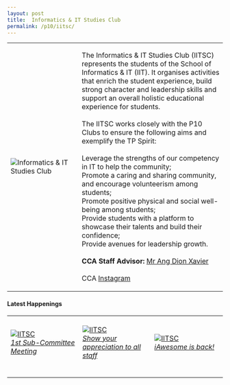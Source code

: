 ```yaml
---
layout: post
title:  Informatics & IT Studies Club
permalink: /p10/iitsc/
---
```


<div>
    <table>
        <tr>
            <td style="width:33%"><image src="{{site.baseurl}}/images/CCA_iitsc.jpg" style="display:block;margin-left:auto;margin-right:auto;" alt="Informatics & IT Studies Club"></image></td>
            <td>
                <p>
                    The Informatics & IT Studies Club (IITSC) represents the students of the School of Informatics & IT (IIT). It organises activities that enrich the student experience, build strong character and leadership skills and support an overall holistic educational experience for students.<br>
                    <br>
                    The IITSC works closely with the P10 Clubs to ensure the following aims and exemplify the TP Spirit:<br>
                    <br>
                    Leverage the strengths of our competency in IT to help the community;<br>
                    Promote a caring and sharing community, and encourage volunteerism among students;<br>
                    Promote positive physical and social well-being among students;<br>
                    Provide students with a platform to showcase their talents and build their confidence;<br>
                    Provide avenues for leadership growth.<br>
                    <br>
                    <b>CCA Staff Advisor:</b> <a href="mailto:ang.dx@tp.edu.sg">Mr Ang Dion Xavier</a><br>
                    <br>
                    CCA <a href="https://www.instagram.com/officialiitsc">Instagram</a>
                </p>
            </td>
        </tr>
    </table>
</div>

#### Latest Happenings

<div>
    <table>
        <tr>
            <td style="width:33%"><br>
                <a href="https://www.instagram.com/p/CElIMfWHppL/">
                    <image src="{{site.baseurl}}/images/CCA-iitsc_IG.jpg" style="display:block;margin-left:auto;margin-right:auto;" alt="IITSC">
                    <h6 style="margin-top:0%">1st Sub-Committee Meeting</h6>
                    </image>
                </a>
            </td>
            <td style="width:33%"><br>
                <a href="https://www.instagram.com/p/CEq7nQ0HiXu/">
                    <image src="{{site.baseurl}}/images/CCA-iitsc_IG2.jpg" style="display:block;margin-left:auto;margin-right:auto;" alt="IITSC">
                    <h6 style="margin-top:0%">Show your appreciation to all staff</h6>
                    </image>
                </a>
            </td>
            <td style="width:33%"><br>
                <a href="https://www.instagram.com/p/CE1A2CCH8EL/">
                    <image src="{{site.baseurl}}/images/CCA-iitsc_IG3.jpg" style="display:block;margin-left:auto;margin-right:auto;" alt="IITSC">
                    <h6 style="margin-top:0%">iAwesome is back!</h6>    
                    </image>
                </a>
            </td>
        </tr>
    </table>
</div>